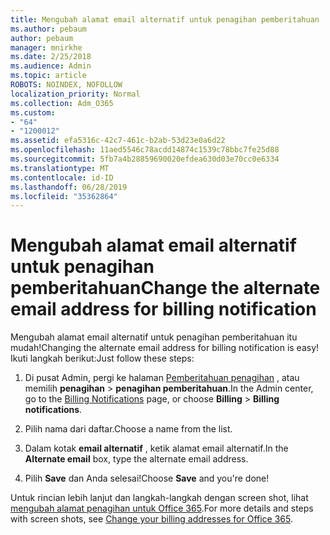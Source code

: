 ```yaml
---
title: Mengubah alamat email alternatif untuk penagihan pemberitahuan
ms.author: pebaum
author: pebaum
manager: mnirkhe
ms.date: 2/25/2018
ms.audience: Admin
ms.topic: article
ROBOTS: NOINDEX, NOFOLLOW
localization_priority: Normal
ms.collection: Adm_O365
ms.custom:
- "64"
- "1200012"
ms.assetid: efa5316c-42c7-461c-b2ab-53d23e0a6d22
ms.openlocfilehash: 11aed5546c78acdd14874c1539c78bbc7fe25d88
ms.sourcegitcommit: 5fb7a4b28859690020efdea630d03e70cc0e6334
ms.translationtype: MT
ms.contentlocale: id-ID
ms.lasthandoff: 06/28/2019
ms.locfileid: "35362864"
---
```

# <a name="change-the-alternate-email-address-for-billing-notification"></a><span data-ttu-id="38a16-102">Mengubah alamat email alternatif untuk penagihan pemberitahuan</span><span class="sxs-lookup"><span data-stu-id="38a16-102">Change the alternate email address for billing notification</span></span>

<span data-ttu-id="38a16-103">Mengubah alamat email alternatif untuk penagihan pemberitahuan itu mudah!</span><span class="sxs-lookup"><span data-stu-id="38a16-103">Changing the alternate email address for billing notification is easy!</span></span> <span data-ttu-id="38a16-104">Ikuti langkah berikut:</span><span class="sxs-lookup"><span data-stu-id="38a16-104">Just follow these steps:</span></span>
  
1. <span data-ttu-id="38a16-105">Di pusat Admin, pergi ke halaman [Pemberitahuan penagihan](https://go.microsoft.com/fwlink/p/?linkid=853212) , atau memilih **penagihan** \> **penagihan pemberitahuan**.</span><span class="sxs-lookup"><span data-stu-id="38a16-105">In the Admin center, go to the [Billing Notifications](https://go.microsoft.com/fwlink/p/?linkid=853212) page, or choose **Billing** \> **Billing notifications**.</span></span>

2. <span data-ttu-id="38a16-106">Pilih nama dari daftar.</span><span class="sxs-lookup"><span data-stu-id="38a16-106">Choose a name from the list.</span></span>

3. <span data-ttu-id="38a16-107">Dalam kotak **email alternatif** , ketik alamat email alternatif.</span><span class="sxs-lookup"><span data-stu-id="38a16-107">In the **Alternate email** box, type the alternate email address.</span></span>

4. <span data-ttu-id="38a16-108">Pilih **Save** dan Anda selesai!</span><span class="sxs-lookup"><span data-stu-id="38a16-108">Choose **Save** and you're done!</span></span>

<span data-ttu-id="38a16-109">Untuk rincian lebih lanjut dan langkah-langkah dengan screen shot, lihat [mengubah alamat penagihan untuk Office 365](https://support.office.com/article/Change-your-billing-addresses-for-Office-365-for-business-a25c10d6-c1e9-4299-9185-25178df9eba6).</span><span class="sxs-lookup"><span data-stu-id="38a16-109">For more details and steps with screen shots, see [Change your billing addresses for Office 365](https://support.office.com/article/Change-your-billing-addresses-for-Office-365-for-business-a25c10d6-c1e9-4299-9185-25178df9eba6).</span></span>
  